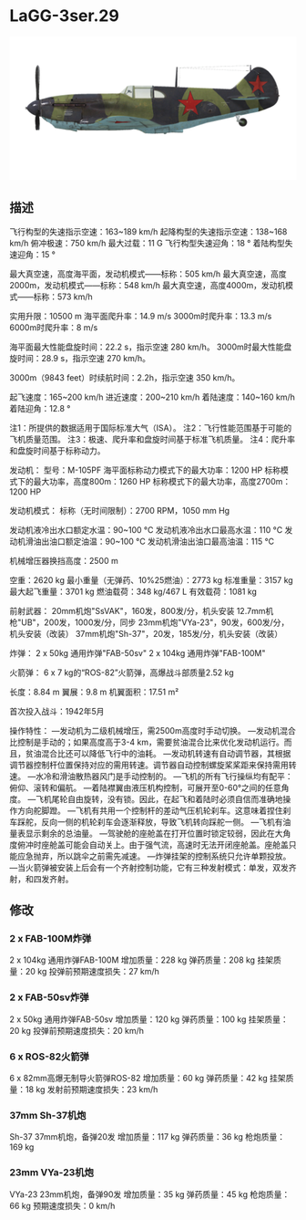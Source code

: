 # LaGG-3ser.29

![lagg3s29](../images/lagg3s29.png)

## 描述

飞行构型的失速指示空速：163~189 km/h
起降构型的失速指示空速：138~168 km/h
俯冲极速：750 km/h
最大过载：11 G
飞行构型失速迎角：18 °
着陆构型失速迎角：15 °

最大真空速，高度海平面，发动机模式——标称：505 km/h
最大真空速，高度2000m，发动机模式——标称：548 km/h
最大真空速，高度4000m，发动机模式——标称：573 km/h

实用升限：10500 m
海平面爬升率：14.9 m/s
3000m时爬升率：13.3 m/s
6000m时爬升率：8 m/s

海平面最大性能盘旋时间：22.2 s，指示空速 280 km/h。
3000m时最大性能盘旋时间：28.9 s，指示空速 270 km/h。

3000m（9843 feet）时续航时间：2.2h，指示空速 350 km/h。

起飞速度：165~200 km/h
进近速度：200~210 km/h
着陆速度：140~160 km/h
着陆迎角：12.8 °

注1：所提供的数据适用于国际标准大气（ISA）。
注2：飞行性能范围基于可能的飞机质量范围。
注3：极速、爬升率和盘旋时间基于标准飞机质量。
注4：爬升率和盘旋时间基于标称动力。

发动机：
型号：M-105PF
海平面标称动力模式下的最大功率：1200 HP
标称模式下的最大功率，高度800m：1260 HP
标称模式下的最大功率，高度2700m：1200 HP

发动机模式：
标称（无时间限制）：2700 RPM，1050 mm Hg

发动机液冷出水口额定水温：90~100 °C
发动机液冷出水口最高水温：110 °C
发动机滑油出油口额定油温：90~100 °C
发动机滑油出油口最高油温：115 °C

机械增压器换挡高度：2500 m

空重：2620 kg
最小重量（无弹药、10%25燃油）：2773 kg
标准重量：3157 kg
最大起飞重量：3701 kg
燃油载荷：348 kg/467 L
有效载荷：1081 kg

前射武器：
20mm机炮"SsVAK"，160发，800发/分，机头安装
12.7mm机枪"UB"，200发，1000发/分，同步
23mm机炮"VYa-23"，90发，600发/分，机头安装（改装）
37mm机炮"Sh-37"，20发，185发/分，机头安装（改装）

炸弹：
2 x 50kg 通用炸弹"FAB-50sv"
2 x 104kg 通用炸弹"FAB-100M"

火箭弹：
6 x 7 kg的“ROS-82”火箭弹，高爆战斗部质量2.52 kg

长度：8.84 m
翼展：9.8 m
机翼面积：17.51 m²

首次投入战斗：1942年5月

操作特性：
—发动机为二级机械增压，需2500m高度时手动切换。
—发动机混合比控制是手动的；如果高度高于3-4 km，需要贫油混合比来优化发动机运行。而且，贫油混合比还可以降低飞行中的油耗。
—发动机转速有自动调节器，其根据调节器控制杆位置保持对应的需用转速。调节器自动控制螺旋桨桨距来保持需用转速。
—水冷和滑油散热器风门是手动控制的。
—飞机的所有飞行操纵均有配平：俯仰、滚转和偏航。
—着陆襟翼由液压机构控制，可展开至0-60°之间的任意角度。
—飞机尾轮自由旋转，没有锁。因此，在起飞和着陆时必须自信而准确地操作方向舵脚蹬。
—飞机有共用一个控制杆的差动气压机轮刹车。这意味着捏住刹车踩舵，反向一侧的机轮刹车会逐渐释放，导致飞机转向踩舵一侧。
—飞机有油量表显示剩余的总油量。
—驾驶舱的座舱盖在打开位置时锁定较弱，因此在大角度俯冲时座舱盖可能会自动关上。由于强气流，高速时无法开闭座舱盖。座舱盖只能应急抛弃，所以跳伞之前需先减速。
—炸弹挂架的控制系统只允许单颗投放。
—当火箭弹被安装上后会有一个齐射控制功能，它有三种发射模式：单发，双发齐射，和四发齐射。

## 修改


### 2 x FAB-100M炸弹

2 x 104kg 通用炸弹FAB-100M
增加质量：228 kg
弹药质量：208 kg
挂架质量：20 kg
投弹前预期速度损失：27 km/h


### 2 x FAB-50sv炸弹

2 x 50kg 通用炸弹FAB-50sv
增加质量：120 kg
弹药质量：100 kg
挂架质量：20 kg
投弹前预期速度损失：20 km/h


### 6 x ROS-82火箭弹

6 x 82mm高爆无制导火箭弹ROS-82
增加质量：60 kg
弹药质量：42 kg
挂架质量：18 kg
发射前预期速度损失：23 km/h


### 37mm Sh-37机炮

Sh-37 37mm机炮，备弹20发
增加质量：117 kg
弹药质量：36 kg
枪炮质量：169 kg


### 23mm VYa-23机炮

VYa-23 23mm机炮，备弹90发
增加质量：35 kg
弹药质量：45 kg
枪炮质量：66 kg
预期速度损失：0 km/h